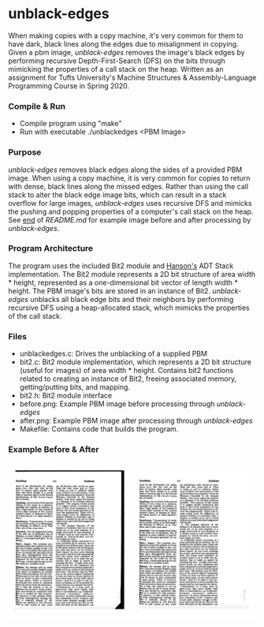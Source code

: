 # unblack-edges
When making copies with a copy machine, it's very common for them to have dark, black lines along the edges due to misalignment in copying. Given a pbm image, *unblack-edges* removes the image's black edges by performing recursive Depth-First-Search (DFS) on the bits through mimicking the properties of a call stack on the heap. Written as an assignment for Tufts University's Machine Structures & Assembly-Language Programming Course in Spring 2020.

### Compile & Run
* Compile program using "make"
* Run with executable ./unblackedges \<PBM Image\>

### Purpose
*unblack-edges* removes black edges along the sides of a provided PBM image. When using a copy machine, it is very common for copies to return with dense, black lines along the missed edges. Rather than using the call stack to alter the black edge image bits, which can result in a stack overflow for large images, *unblack-edges* uses recursive DFS and mimicks the pushing and popping properties of a computer's call stack on the heap. See [end](https://github.com/elizabethhom/unblack-edges/blob/master/README.md#example-before--after) of *README.md* for example image before and after processing by *unblack-edges*.

### Program Architecture
The program uses the included Bit2 module and [Hanson's](https://en.wikipedia.org/wiki/David_Hanson_(computer_scientist)) ADT Stack implementation. The Bit2 module represents a 2D bit structure of area width * height, represented as a one-dimensional bit vector of length width * height. The PBM image's bits are stored in an instance of Bit2. *unblack-edges* unblacks all black edge bits and their neighbors by performing recursive DFS using a heap-allocated stack, which mimicks the properties of the call stack.

### Files
* unblackedges.c: Drives the unblacking of a supplied PBM
* bit2.c: Bit2 module implementation, which represents a 2D bit structure (useful for images) of area width * height. Contains bit2 functions related to creating an instance of Bit2, freeing associated memory, getting/putting bits, and mapping.
* bit2.h: Bit2 module interface
* before.png: Example PBM image before processing through *unblack-edges*
* after.png: Example PBM image after processing through *unblack-edges*
* Makefile: Contains code that builds the program.

### Example Before & After
![Example image before and after unblack-edges processing](before-and-after.jpg)
